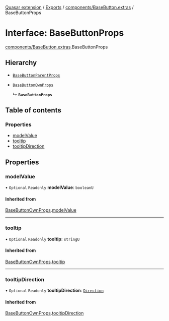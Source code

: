 [Quasar extension](../index.md) / [Exports](../modules.md) / [components/BaseButton.extras](../modules/components_BaseButton_extras.md) / BaseButtonProps

# Interface: BaseButtonProps

[components/BaseButton.extras](../modules/components_BaseButton_extras.md).BaseButtonProps

## Hierarchy

- [`BaseButtonParentProps`](../modules/components_BaseButton_extras.md#basebuttonparentprops)

- [`BaseButtonOwnProps`](components_BaseButton_extras.BaseButtonOwnProps.md)

  ↳ **`BaseButtonProps`**

## Table of contents

### Properties

- [modelValue](components_BaseButton_extras.BaseButtonProps.md#modelvalue)
- [tooltip](components_BaseButton_extras.BaseButtonProps.md#tooltip)
- [tooltipDirection](components_BaseButton_extras.BaseButtonProps.md#tooltipdirection)

## Properties

### modelValue

• `Optional` `Readonly` **modelValue**: `booleanU`

#### Inherited from

[BaseButtonOwnProps](components_BaseButton_extras.BaseButtonOwnProps.md).[modelValue](components_BaseButton_extras.BaseButtonOwnProps.md#modelvalue)

___

### tooltip

• `Optional` `Readonly` **tooltip**: `stringU`

#### Inherited from

[BaseButtonOwnProps](components_BaseButton_extras.BaseButtonOwnProps.md).[tooltip](components_BaseButton_extras.BaseButtonOwnProps.md#tooltip)

___

### tooltipDirection

• `Optional` `Readonly` **tooltipDirection**: [`Direction`](../modules/components_Tooltip_extras.md#direction)

#### Inherited from

[BaseButtonOwnProps](components_BaseButton_extras.BaseButtonOwnProps.md).[tooltipDirection](components_BaseButton_extras.BaseButtonOwnProps.md#tooltipdirection)

